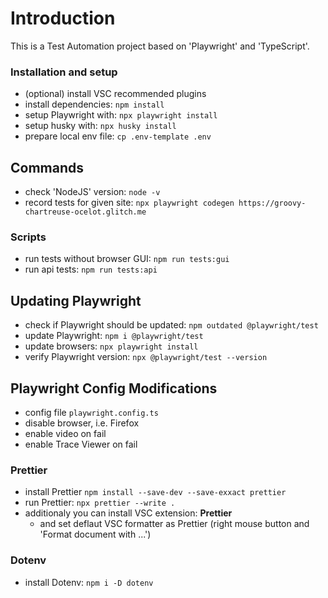 # Introduction 
This is a Test Automation project based on 'Playwright' and 'TypeScript'.

### Installation and setup

- (optional) install VSC recommended plugins
- install dependencies: `npm install`
- setup Playwright with: `npx playwright install`
- setup husky with: `npx husky install`
- prepare local env file: `cp .env-template .env`
## Commands

- check 'NodeJS' version: `node -v`
- record tests for given site:
`npx playwright codegen https://groovy-chartreuse-ocelot.glitch.me`
### Scripts
- run tests without browser GUI:
`npm run tests:gui`
- run api tests:
`npm run tests:api`

## Updating Playwright
- check if Playwright should be updated:
`npm outdated @playwright/test`
- update Playwright:
`npm i @playwright/test`
- update browsers:
`npx playwright install`
- verify Playwright version:
`npx @playwright/test --version`

## Playwright Config Modifications

- config file `playwright.config.ts`
- disable browser, i.e. Firefox
- enable video on fail
- enable Trace Viewer on fail

### Prettier

- install Prettier
`npm install --save-dev --save-exxact prettier`
- run Prettier:
`npx prettier --write .`
- additionaly you can install VSC extension: **Prettier**
    - and set deflaut VSC formatter as Prettier (right mouse button and 'Format document with ...')

### Dotenv
- install Dotenv: 
`npm i -D dotenv`